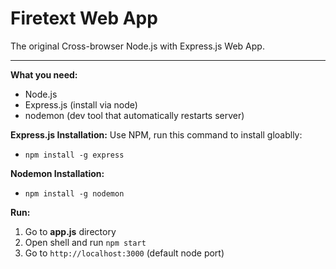 Firetext Web App
================
The original Cross-browser Node.js with Express.js Web App.

__________________________________________________________
**What you need:**
- Node.js
- Express.js (install via node)
- nodemon (dev tool that automatically restarts server)

**Express.js Installation:**
Use NPM, run this command to install gloablly:
- ```npm install -g express```

**Nodemon Installation:**
- ```npm install -g nodemon```

**Run:**

1. Go to **app.js** directory
2. Open shell and run ```npm start```
3. Go to ```http://localhost:3000``` (default node port)
